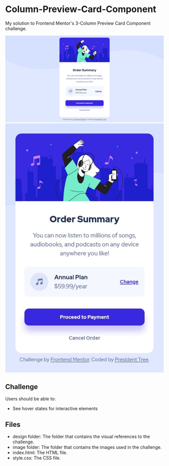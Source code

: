 # Column-Preview-Card-Component
My solution to Frontend Mentor's 3-Column Preview Card Component challenge.

![Desktop](https://raw.githubusercontent.com/PresidentTree/Order-Summary-Card/main/Order%20Summary%20Card%201.jpeg)
![Mobile](https://raw.githubusercontent.com/PresidentTree/Order-Summary-Card/main/Order%20Summary%20Card%202.jpeg)

## Challenge
Users should be able to:

- See hover states for interactive elements

## Files
- design folder: The folder that contains the visual references to the challenge.
- image folder: The folder that contains the images used in the challenge.
- index.html: The HTML file.
- style.css: The CSS file.
